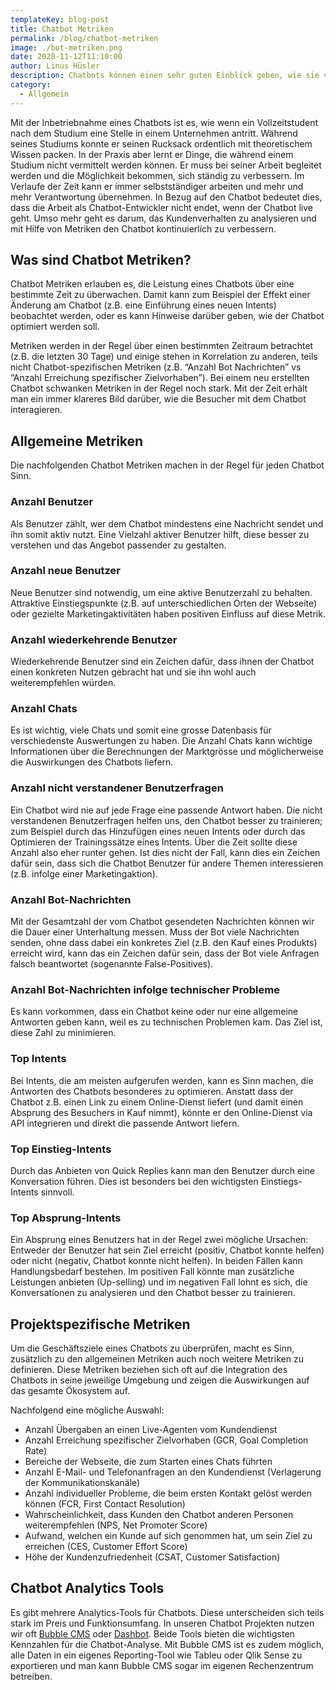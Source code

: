 ```yaml
---
templateKey: blog-post
title: Chatbot Metriken
permalink: /blog/chatbot-metriken
image: ./bot-metriken.png
date: 2020-11-12T11:10:00
author: Linus Hüsler
description: Chatbots können einen sehr guten Einblick geben, wie sie von den Anwendern benutzt werden. Mit diesen Informationen und einigen Chatbot-KPIs können die richtigen Entscheidungen zum Verbessern der Kundenerfahrung getroffen werden.
category:
  - Allgemein
---
```


Mit der Inbetriebnahme eines Chatbots ist es, wie wenn ein Vollzeitstudent nach dem Studium eine Stelle in einem Unternehmen antritt. Während seines Studiums konnte er seinen Rucksack ordentlich mit theoretischem Wissen packen. In der Praxis aber lernt er Dinge, die während einem Studium nicht vermittelt werden können. Er muss bei seiner Arbeit begleitet werden und die Möglichkeit bekommen, sich ständig zu verbessern. Im Verlaufe der Zeit kann er immer selbstständiger arbeiten und mehr und mehr Verantwortung übernehmen. In Bezug auf den Chatbot bedeutet dies, dass die Arbeit als Chatbot-Entwickler nicht endet, wenn der Chatbot live geht. Umso mehr geht es darum, das Kundenverhalten zu analysieren und mit Hilfe von Metriken den Chatbot kontinuierlich zu verbessern.

## Was sind Chatbot Metriken?

Chatbot Metriken erlauben es, die Leistung eines Chatbots über eine bestimmte Zeit zu überwachen. Damit kann zum Beispiel der Effekt einer Änderung am Chatbot (z.B. eine Einführung eines neuen Intents) beobachtet werden, oder es kann Hinweise darüber geben, wie der Chatbot optimiert werden soll. 

Metriken werden in der Regel über einen bestimmten Zeitraum betrachtet (z.B. die letzten 30 Tage) und einige stehen in Korrelation zu anderen, teils nicht Chatbot-spezifischen Metriken (z.B. “Anzahl Bot Nachrichten” vs “Anzahl Erreichung spezifischer Zielvorhaben”). Bei einem neu erstellten Chatbot schwanken Metriken in der Regel noch stark. Mit der Zeit erhält man ein immer klareres Bild darüber, wie die Besucher mit dem Chatbot interagieren.

## Allgemeine Metriken

Die nachfolgenden Chatbot Metriken machen in der Regel für jeden Chatbot Sinn. 

### Anzahl Benutzer
Als Benutzer zählt, wer dem Chatbot mindestens eine Nachricht sendet und ihn somit aktiv nutzt. Eine Vielzahl aktiver Benutzer hilft, diese besser zu verstehen und das Angebot passender zu gestalten.

### Anzahl neue Benutzer
Neue Benutzer sind notwendig, um eine aktive Benutzerzahl zu behalten. Attraktive Einstiegspunkte (z.B. auf unterschiedlichen Orten der Webseite) oder gezielte Marketingaktivitäten haben positiven Einfluss auf diese Metrik.

### Anzahl wiederkehrende Benutzer
Wiederkehrende Benutzer sind ein Zeichen dafür, dass ihnen der Chatbot einen konkreten Nutzen gebracht hat und sie ihn wohl auch weiterempfehlen würden.

### Anzahl Chats
Es ist wichtig, viele Chats und somit eine grosse Datenbasis für verschiedenste Auswertungen zu haben. Die Anzahl Chats kann wichtige Informationen über die Berechnungen der Marktgrösse und möglicherweise die Auswirkungen des Chatbots liefern.

### Anzahl nicht verstandener Benutzerfragen
Ein Chatbot wird nie auf jede Frage eine passende Antwort haben. Die nicht verstandenen Benutzerfragen helfen uns, den Chatbot besser zu trainieren; zum Beispiel durch das Hinzufügen eines neuen Intents oder durch das Optimieren der Trainingssätze eines Intents. Über die Zeit sollte diese Anzahl also eher runter gehen. Ist dies nicht der Fall, kann dies ein Zeichen dafür sein, dass sich die Chatbot Benutzer für andere Themen interessieren (z.B. infolge einer Marketingaktion).

### Anzahl Bot-Nachrichten
Mit der Gesamtzahl der vom Chatbot gesendeten Nachrichten können wir die Dauer einer Unterhaltung messen. Muss der Bot viele Nachrichten senden, ohne dass dabei ein konkretes Ziel (z.B. den Kauf eines Produkts) erreicht wird, kann das ein Zeichen dafür sein, dass der Bot viele Anfragen falsch beantwortet (sogenannte False-Positives).

### Anzahl Bot-Nachrichten infolge technischer Probleme
Es kann vorkommen, dass ein Chatbot keine oder nur eine allgemeine Antworten geben kann, weil es zu technischen Problemen kam. Das Ziel ist, diese Zahl zu minimieren.

### Top Intents
Bei Intents, die am meisten aufgerufen werden, kann es Sinn machen, die Antworten des Chatbots besonderes zu optimieren. Anstatt dass der Chatbot z.B. einen Link zu einem Online-Dienst liefert (und damit einen Absprung des Besuchers in Kauf nimmt), könnte er den Online-Dienst via API integrieren und direkt die passende Antwort liefern.

### Top Einstieg-Intents
Durch das Anbieten von Quick Replies kann man den Benutzer durch eine Konversation führen. Dies ist besonders bei den wichtigsten Einstiegs-Intents sinnvoll.

### Top Absprung-Intents
Ein Absprung eines Benutzers hat in der Regel zwei mögliche Ursachen: Entweder der Benutzer hat sein Ziel erreicht (positiv, Chatbot konnte helfen) oder nicht (negativ, Chatbot konnte nicht helfen). In beiden Fällen kann Handlungsbedarf bestehen. Im positiven Fall könnte man zusätzliche Leistungen anbieten (Up-selling) und im negativen Fall lohnt es sich, die Konversationen zu analysieren und den Chatbot besser zu trainieren.

## Projektspezifische Metriken

Um die Geschäftsziele eines Chatbots zu überprüfen, macht es Sinn, zusätzlich zu den allgemeinen Metriken auch noch weitere Metriken zu definieren. Diese Metriken beziehen sich oft auf die Integration des Chatbots in seine jeweilige Umgebung und zeigen die Auswirkungen auf das gesamte Ökosystem auf.

Nachfolgend eine mögliche Auswahl:

- Anzahl Übergaben an einen Live-Agenten vom Kundendienst
- Anzahl Erreichung spezifischer Zielvorhaben (GCR, Goal Completion Rate)
- Bereiche der Webseite, die zum Starten eines Chats führten
- Anzahl E-Mail- und Telefonanfragen an den Kundendienst (Verlagerung der Kommunikationskanäle)
- Anzahl individueller Probleme, die beim ersten Kontakt gelöst werden können (FCR, First Contact Resolution)
- Wahrscheinlichkeit, dass Kunden den Chatbot anderen Personen weiterempfehlen (NPS, Net Promoter Score)
- Aufwand, welchen ein Kunde auf sich genommen hat, um sein Ziel zu erreichen (CES, Customer Effort Score)
- Höhe der Kundenzufriedenheit (CSAT, Customer Satisfaction)

## Chatbot Analytics Tools

Es gibt mehrere Analytics-Tools für Chatbots. Diese unterscheiden sich teils stark im Preis und Funktionsumfang. In unseren Chatbot Projekten nutzen wir oft [Bubble CMS](https://bubblecms.io/de) oder [Dashbot](https://www.dashbot.io/). Beide Tools bieten die wichtigsten Kennzahlen für die Chatbot-Analyse. Mit Bubble CMS ist es zudem möglich, alle Daten in ein eigenes Reporting-Tool wie Tableu oder Qlik Sense zu exportieren und man kann Bubble CMS sogar im eigenen Rechenzentrum betreiben.

